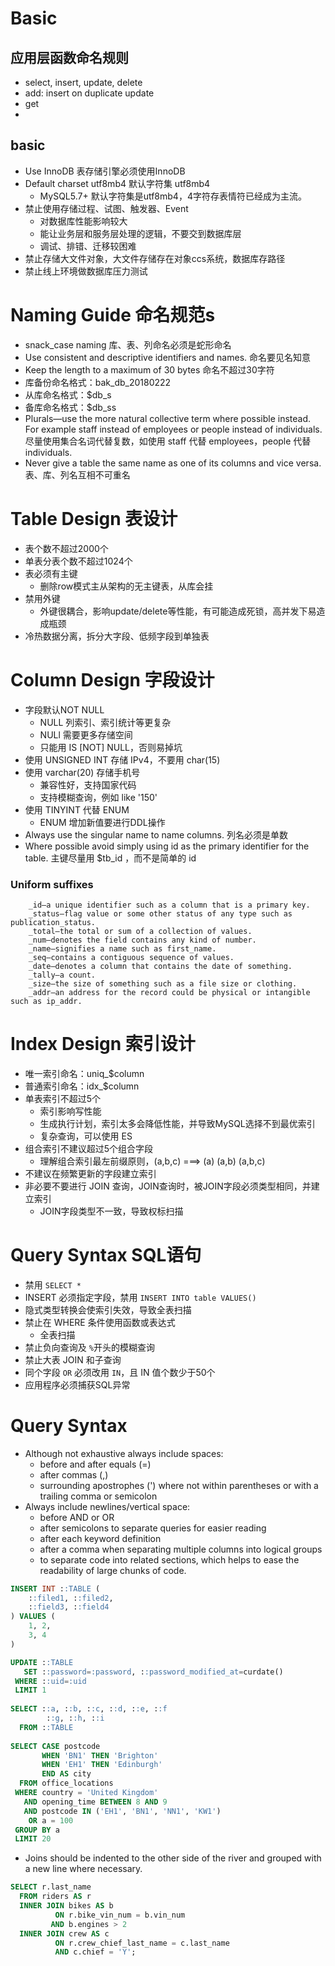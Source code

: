 # Basic
## 应用层函数命名规则
* select, insert, update, delete
* add: insert on duplicate update
* get
* 


## basic
* Use InnoDB   表存储引擎必须使用InnoDB
* Default charset utf8mb4  默认字符集 utf8mb4
	- MySQL5.7+ 默认字符集是utf8mb4，4字符存表情符已经成为主流。
* 禁止使用存储过程、试图、触发器、Event
	- 对数据库性能影响较大
	- 能让业务层和服务层处理的逻辑，不要交到数据库层
	- 调试、排错、迁移较困难
* 禁止存储大文件对象，大文件存储存在对象ccs系统，数据库存路径
* 禁止线上环境做数据库压力测试

# Naming Guide 命名规范s
* snack_case naming  库、表、列命名必须是蛇形命名
* Use consistent and descriptive identifiers and names. 命名要见名知意
* Keep the length to a maximum of 30 bytes 命名不超过30字符
* 库备份命名格式：bak_db_20180222
* 从库命名格式：$db_s
* 备库命名格式：$db_ss
* Plurals—use the more natural collective term where possible instead. For example staff instead of employees or people instead of individuals. 尽量使用集合名词代替复数，如使用 staff 代替 employees，people 代替 individuals.
* Never give a table the same name as one of its columns and vice versa. 表、库、列名互相不可重名


# Table Design 表设计
* 表个数不超过2000个
* 单表分表个数不超过1024个
* 表必须有主键
	- 删除row模式主从架构的无主键表，从库会挂
* 禁用外键
	- 外键很耦合，影响update/delete等性能，有可能造成死锁，高并发下易造成瓶颈
* 冷热数据分离，拆分大字段、低频字段到单独表

# Column Design 字段设计
* 字段默认NOT NULL
	- NULL 列索引、索引统计等更复杂
	- NULl 需要更多存储空间
	- 只能用 IS [NOT] NULL，否则易掉坑
* 使用 UNSIGNED INT 存储 IPv4，不要用 char(15)
* 使用 varchar(20) 存储手机号
	- 兼容性好，支持国家代码
	- 支持模糊查询，例如 like '150'
* 使用 TINYINT 代替 ENUM
	- ENUM 增加新值要进行DDL操作
* Always use the singular name to name columns. 列名必须是单数
* Where possible avoid simply using id as the primary identifier for the table. 主键尽量用 $tb_id ，而不是简单的 id

### Uniform suffixes
```
	_id—a unique identifier such as a column that is a primary key.
	_status—flag value or some other status of any type such as publication_status.
	_total—the total or sum of a collection of values.
	_num—denotes the field contains any kind of number.
	_name—signifies a name such as first_name.
	_seq—contains a contiguous sequence of values.
	_date—denotes a column that contains the date of something.
	_tally—a count.
	_size—the size of something such as a file size or clothing.
	_addr—an address for the record could be physical or intangible such as ip_addr.
```
# Index Design 索引设计
* 唯一索引命名：uniq_$column
* 普通索引命名：idx_$column
* 单表索引不超过5个
	- 索引影响写性能
	- 生成执行计划，索引太多会降低性能，并导致MySQL选择不到最优索引
	- 复杂查询，可以使用 ES
* 组合索引不建议超过5个组合字段
	- 理解组合索引最左前缀原则，(a,b,c) ===> (a) (a,b) (a,b,c)
* 不建议在频繁更新的字段建立索引
* 非必要不要进行 JOIN 查询，JOIN查询时，被JOIN字段必须类型相同，并建立索引
	- JOIN字段类型不一致，导致权标扫描

# Query Syntax SQL语句
* 禁用 `SELECT *`
* INSERT 必须指定字段，禁用 `INSERT INTO table VALUES()`
* 隐式类型转换会使索引失效，导致全表扫描
* 禁止在 WHERE 条件使用函数或表达式
	- 全表扫描
* 禁止负向查询及 `%`开头的模糊查询
* 禁止大表 JOIN 和子查询
* 同个字段 `OR` 必须改用 `IN`，且 IN 值个数少于50个
* 应用程序必须捕获SQL异常

# Query Syntax
* Although not exhaustive always include spaces:
	- before and after equals (=)
	- after commas (,)
	- surrounding apostrophes (') where not within parentheses or with a trailing comma or semicolon
* Always include newlines/vertical space:
	- before AND or OR
	- after semicolons to separate queries for easier reading
	- after each keyword definition
	- after a comma when separating multiple columns into logical groups
	- to separate code into related sections, which helps to ease the readability of large chunks of code.
```SQL
INSERT INT ::TABLE (
	::filed1, ::filed2,
	::field3, ::field4
) VALUES (
	1, 2,
	3, 4
)

UPDATE ::TABLE 
   SET ::password=:password, ::password_modified_at=curdate() 
 WHERE ::uid=:uid 
 LIMIT 1
 
SELECT ::a, ::b, ::c, ::d, ::e, ::f
		::g, ::h, ::i
  FROM ::TABLE
			 
SELECT CASE postcode
       WHEN 'BN1' THEN 'Brighton'
       WHEN 'EH1' THEN 'Edinburgh'
       END AS city
  FROM office_locations
 WHERE country = 'United Kingdom'
   AND opening_time BETWEEN 8 AND 9
   AND postcode IN ('EH1', 'BN1', 'NN1', 'KW1')
    OR a = 100
 GROUP BY a
 LIMIT 20
```
* Joins should be indented to the other side of the river and grouped with a new line where necessary.
```SQL
SELECT r.last_name
  FROM riders AS r
  INNER JOIN bikes AS b
	      ON r.bike_vin_num = b.vin_num
	     AND b.engines > 2
  INNER JOIN crew AS c
          ON r.crew_chief_last_name = c.last_name
          AND c.chief = 'Y';
```
